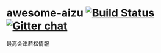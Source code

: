 # awesome-aizu [![Build Status](https://travis-ci.org/upamune/awesome-aizu.svg?branch=master)](https://travis-ci.org/upamune/awesome-aizu) [![Gitter chat](https://badges.gitter.im/gitterHQ/gitter.png)](https://gitter.im/awesome-aizu/Lobby?utm_source=share-link&utm_medium=link&utm_campaign=share-link)
最高会津若松情報
  
